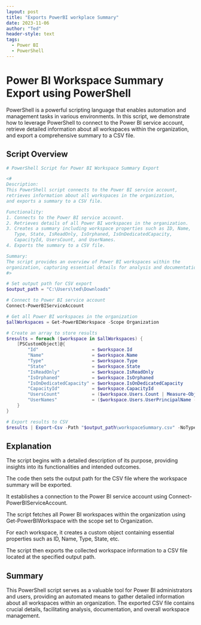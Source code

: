 ```yaml
---
layout: post
title: "Exports PowerBI workplace Summary"
date: 2023-11-06
author: "Ted"
header-style: text
tags:
  - Power BI
  - PowerShell
---
```


# Power BI Workspace Summary Export using PowerShell

PowerShell is a powerful scripting language that enables automation and management tasks in various environments. In this script, we demonstrate how to leverage PowerShell to connect to the Power BI service account, retrieve detailed information about all workspaces within the organization, and export a comprehensive summary to a CSV file.

## Script Overview

```powershell
# PowerShell Script for Power BI Workspace Summary Export

<#
Description:
This PowerShell script connects to the Power BI service account, 
retrieves information about all workspaces in the organization, 
and exports a summary to a CSV file.

Functionality:
1. Connects to the Power BI service account.
2. Retrieves details of all Power BI workspaces in the organization.
3. Creates a summary including workspace properties such as ID, Name, 
   Type, State, IsReadOnly, IsOrphaned, IsOnDedicatedCapacity, 
   CapacityId, UsersCount, and UserNames.
4. Exports the summary to a CSV file.

Summary:
The script provides an overview of Power BI workspaces within the 
organization, capturing essential details for analysis and documentation.
#>

# Set output path for CSV export
$output_path = "C:\Users\ted\Downloads"

# Connect to Power BI service account
Connect-PowerBIServiceAccount

# Get all Power BI workspaces in the organization
$allWorkspaces = Get-PowerBIWorkspace -Scope Organization

# Create an array to store results
$results = foreach ($workspace in $allWorkspaces) {
    [PSCustomObject]@{
        "Id"                    = $workspace.Id
        "Name"                  = $workspace.Name
        "Type"                  = $workspace.Type
        "State"                 = $workspace.State
        "IsReadOnly"            = $workspace.IsReadOnly
        "IsOrphaned"            = $workspace.IsOrphaned
        "IsOnDedicatedCapacity" = $workspace.IsOnDedicatedCapacity
        "CapacityId"            = $workspace.CapacityId
        "UsersCount"            = ($workspace.Users.Count | Measure-Object -Sum).Sum
        "UserNames"             = ($workspace.Users.UserPrincipalName -replace '@.*\.com') -join ', '  # Extracting and joining user names
    }
}

# Export results to CSV
$results | Export-Csv -Path "$output_path\workspaceSummary.csv" -NoTypeInformation
```

## Explanation

The script begins with a detailed description of its purpose, providing insights into its functionalities and intended outcomes.

The code then sets the output path for the CSV file where the workspace summary will be exported.

It establishes a connection to the Power BI service account using Connect-PowerBIServiceAccount.

The script fetches all Power BI workspaces within the organization using Get-PowerBIWorkspace with the scope set to Organization.

For each workspace, it creates a custom object containing essential properties such as ID, Name, Type, State, etc.

The script then exports the collected workspace information to a CSV file located at the specified output path.

## Summary

This PowerShell script serves as a valuable tool for Power BI administrators and users, providing an automated means to gather detailed information about all workspaces within an organization. The exported CSV file contains crucial details, facilitating analysis, documentation, and overall workspace management.
